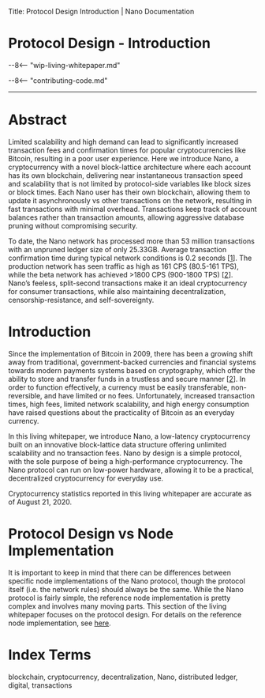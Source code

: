 Title: Protocol Design Introduction | Nano Documentation

# Protocol Design - Introduction

--8<-- "wip-living-whitepaper.md"

--8<-- "contributing-code.md"

---

# Abstract
Limited scalability and high demand can lead to significantly increased transaction fees and confirmation times for popular cryptocurrencies like Bitcoin, resulting in a poor user experience. Here we introduce Nano, a cryptocurrency with a novel block-lattice architecture where each account has its own blockchain, delivering near instantaneous transaction speed and scalability that is not limited by protocol-side variables like block sizes or block times. Each Nano user has their own blockchain, allowing them to update it asynchronously vs other transactions on the network, resulting in fast transactions with minimal overhead. Transactions keep track of account balances rather than transaction amounts, allowing aggressive database pruning without compromising security. 

To date, the Nano network has processed more than 53 million transactions with an unpruned ledger size of only 25.33GB. Average transaction confirmation time during typical network conditions is 0.2 seconds [[1](https://repnode.org/network/confirmation)]. The production network has seen traffic as high as 161 CPS (80.5-161 TPS), while the beta network has achieved >1800 CPS (900-1800 TPS) [[2](https://forum.nano.org/t/nano-stress-tests-measuring-bps-cps-tps-in-the-real-world/436)]. Nano’s feeless, split-second transactions make it an ideal cryptocurrency for consumer transactions, while also maintaining decentralization, censorship-resistance, and self-sovereignty.

# Introduction

Since the implementation of Bitcoin in 2009, there has been a growing shift away from traditional, government-backed currencies and financial systems towards modern payments systems based on cryptography, which offer the ability to store and transfer funds in a trustless and secure manner [[2](http://bitcoin.org/bitcoin.pdf)]. In order to function effectively, a currency must be easily transferable, non-reversible, and have limited or no fees. Unfortunately, increased transaction times, high fees, limited network scalability, and high energy consumption have raised questions about the practicality of Bitcoin as an everyday currency.   

In this living whitepaper, we introduce Nano, a low-latency cryptocurrency built on an innovative block-lattice data structure offering unlimited scalability and no transaction fees. Nano by design is a simple protocol, with the sole purpose of being a high-performance cryptocurrency. The Nano protocol can run on low-power hardware, allowing it to be a practical, decentralized cryptocurrency for everyday use.

Cryptocurrency statistics reported in this living whitepaper are accurate as of August 21, 2020.

# Protocol Design vs Node Implementation

It is important to keep in mind that there can be differences between specific node implementations of the Nano protocol, though the protocol itself (i.e. the network rules) should always be the same. While the Nano protocol is fairly simple, the reference node implementation is pretty complex and involves many moving parts. This section of the living whitepaper focuses on the protocol design. For details on the reference node implementation, see [here]().

# Index Terms
blockchain, cryptocurrency, decentralization, Nano, distributed ledger, digital, transactions
